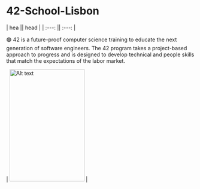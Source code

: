# 42-School-Lisbon
| hea || head |
|     :---:      ||     :---:      |<p>
🟢 42 is a future-proof computer science training to educate the next generation of software engineers. The 42 program takes a project-based approach to progress and is        designed to develop technical and people skills that match the expectations of the labor market.
</p>
| <img src="https://upload.wikimedia.org/wikipedia/commons/8/8d/42_Logo.svg"  width="200" height="300" alt="Alt text" title="42 logo"> |

